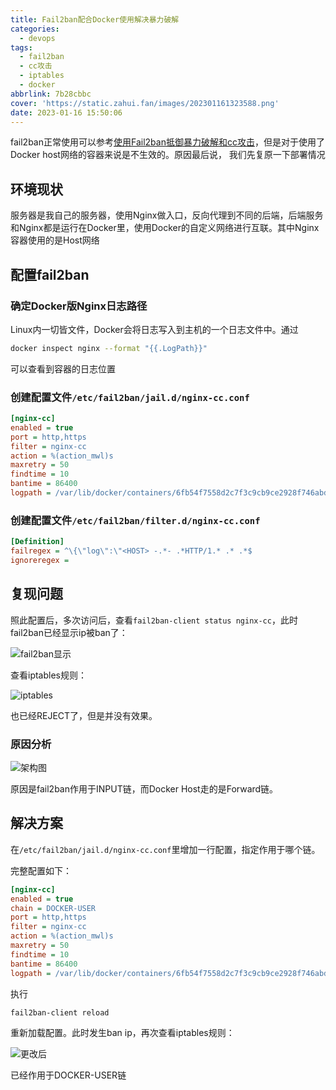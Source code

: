 ```yaml
---
title: Fail2ban配合Docker使用解决暴力破解
categories:
  - devops
tags:
  - fail2ban
  - cc攻击
  - iptables
  - docker
abbrlink: 7b28cbbc
cover: 'https://static.zahui.fan/images/202301161323588.png'
date: 2023-01-16 15:50:06
---
```


fail2ban正常使用可以参考[使用Fail2ban抵御暴力破解和cc攻击](/posts/c0880a78)，但是对于使用了Docker host网络的容器来说是不生效的。原因最后说， 我们先复原一下部署情况

## 环境现状

服务器是我自己的服务器，使用Nginx做入口，反向代理到不同的后端，后端服务和Nginx都是运行在Docker里，使用Docker的自定义网络进行互联。其中Nginx容器使用的是Host网络

## 配置fail2ban

### 确定Docker版Nginx日志路径

Linux内一切皆文件，Docker会将日志写入到主机的一个日志文件中。通过

```bash
docker inspect nginx --format "{{.LogPath}}"
```

可以查看到容器的日志位置

### 创建配置文件`/etc/fail2ban/jail.d/nginx-cc.conf`

```ini
[nginx-cc]
enabled = true
port = http,https
filter = nginx-cc
action = %(action_mwl)s
maxretry = 50
findtime = 10
bantime = 86400
logpath = /var/lib/docker/containers/6fb54f7558d2c7f3c9cb9ce2928f746abd2ce5cd1a3f56fe4889ea3f336b08ff/6fb54f7558d2c7f3c9cb9ce2928f746abd2ce5cd1a3f56fe4889ea3f336b08ff-json.log
```

### 创建配置文件`/etc/fail2ban/filter.d/nginx-cc.conf`

```ini
[Definition]
failregex = ^\{\"log\":\"<HOST> -.*- .*HTTP/1.* .* .*$
ignoreregex =
```

## 复现问题

照此配置后，多次访问后，查看`fail2ban-client status nginx-cc`，此时fail2ban已经显示ip被ban了：

![fail2ban显示](https://static.zahui.fan/images/202301161607539.png)

查看iptables规则：

![iptables](https://static.zahui.fan/images/202301161608061.png)

也已经REJECT了，但是并没有效果。

### 原因分析

![架构图](https://static.zahui.fan/images/202301161608560.png)

原因是fail2ban作用于INPUT链，而Docker Host走的是Forward链。

## 解决方案

在`/etc/fail2ban/jail.d/nginx-cc.conf`里增加一行配置，指定作用于哪个链。

完整配置如下：

```ini
[nginx-cc]
enabled = true
chain = DOCKER-USER
port = http,https
filter = nginx-cc
action = %(action_mwl)s
maxretry = 50
findtime = 10
bantime = 86400
logpath = /var/lib/docker/containers/6fb54f7558d2c7f3c9cb9ce2928f746abd2ce5cd1a3f56fe4889ea3f336b08ff/6fb54f7558d2c7f3c9cb9ce2928f746abd2ce5cd1a3f56fe4889ea3f336b08ff-json.log
```

执行

```bash
fail2ban-client reload
```

重新加载配置。此时发生ban ip，再次查看iptables规则：

![更改后](https://static.zahui.fan/images/202301161632308.png)

已经作用于DOCKER-USER链
